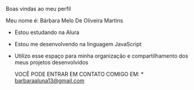 Boas vindas ao meu perfil

Meu nome é: Bárbara Melo De Oliveira Martins 
* Estou estudando na Alura
* Estou me desenvolvendo na linguagem JavaScript
* Utilizo esse espaço para minha organização e compartilhamento dos meus projetos desenvolvidos

  VOCÊ PODE ENTRAR EM CONTATO COMIGO EM:  * barbaraaluna13@gmail.com
